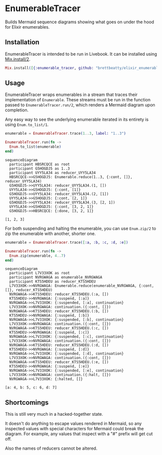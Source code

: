 # EnumerableTracer

Builds Mermaid sequence diagrams showing what goes on under the hood for Elixir enumerables.

## Installation

EnumerableTracer is intended to be run in Livebook. It can be installed using [Mix.install/2](https://hexdocs.pm/mix/Mix.html#install/2).

```elixir
Mix.install([{:enumerable_tracer, github: "brettbeatty/elixir_enumerable_tracer"}])
```

## Usage

EnumerableTracer wraps enumerables in a stream that traces their implementation of `Enumerable`. These streams must be run in the function passed to `EnumerableTracer.run/2`, which renders a Mermaid diagram upon completion.

Any easy way to see the underlying enumerable iterated in its entirety is using `Enum.to_list/1`.

```elixir
enumerable = EnumerableTracer.trace(1..3, label: "1..3")

EnumerableTracer.run(fn ->
  Enum.to_list(enumerable)
end)
```

```mermaid
sequenceDiagram
  participant HBSRCQCE as root
  participant G5HOGDJ5 as 1..3
  participant UYY5LA34 as reducer_UYY5LA34
  HBSRCQCE->>G5HOGDJ5: Enumerable.reduce(1..3, {:cont, []}, reducer_UYY5LA34)
  G5HOGDJ5->>UYY5LA34: reducer_UYY5LA34.(1, [])
  UYY5LA34->>G5HOGDJ5: {:cont, [1]}
  G5HOGDJ5->>UYY5LA34: reducer_UYY5LA34.(2, [1])
  UYY5LA34->>G5HOGDJ5: {:cont, [2, 1]}
  G5HOGDJ5->>UYY5LA34: reducer_UYY5LA34.(3, [2, 1])
  UYY5LA34->>G5HOGDJ5: {:cont, [3, 2, 1]}
  G5HOGDJ5->>HBSRCQCE: {:done, [3, 2, 1]}
```

```
[1, 2, 3]
```

For both suspending and halting the enumerable, you can use `Enum.zip/2` to zip the enumerable with another, shorter one.

```elixir
enumerable = EnumerableTracer.trace([:a, :b, :c, :d, :e])

EnumerableTracer.run(fn ->
  Enum.zip(enumerable, 4..7)
end)
```

```mermaid
sequenceDiagram
  participant L7V33XOK as root
  participant NVRGWAGA as enumerable_NVRGWAGA
  participant KTS5HDEU as reducer_KTS5HDEU
  L7V33XOK->>NVRGWAGA: Enumerable.reduce(enumerable_NVRGWAGA, {:cont, []}, reducer_KTS5HDEU)
  NVRGWAGA->>KTS5HDEU: reducer_KTS5HDEU.(:a, [])
  KTS5HDEU->>NVRGWAGA: {:suspend, [:a]}
  NVRGWAGA->>L7V33XOK: {:suspended, [:a], continuation}
  L7V33XOK->>NVRGWAGA: continuation.({:cont, []})
  NVRGWAGA->>KTS5HDEU: reducer_KTS5HDEU.(:b, [])
  KTS5HDEU->>NVRGWAGA: {:suspend, [:b]}
  NVRGWAGA->>L7V33XOK: {:suspended, [:b], continuation}
  L7V33XOK->>NVRGWAGA: continuation.({:cont, []})
  NVRGWAGA->>KTS5HDEU: reducer_KTS5HDEU.(:c, [])
  KTS5HDEU->>NVRGWAGA: {:suspend, [:c]}
  NVRGWAGA->>L7V33XOK: {:suspended, [:c], continuation}
  L7V33XOK->>NVRGWAGA: continuation.({:cont, []})
  NVRGWAGA->>KTS5HDEU: reducer_KTS5HDEU.(:d, [])
  KTS5HDEU->>NVRGWAGA: {:suspend, [:d]}
  NVRGWAGA->>L7V33XOK: {:suspended, [:d], continuation}
  L7V33XOK->>NVRGWAGA: continuation.({:cont, []})
  NVRGWAGA->>KTS5HDEU: reducer_KTS5HDEU.(:e, [])
  KTS5HDEU->>NVRGWAGA: {:suspend, [:e]}
  NVRGWAGA->>L7V33XOK: {:suspended, [:e], continuation}
  L7V33XOK->>NVRGWAGA: continuation.({:halt, []})
  NVRGWAGA->>L7V33XOK: {:halted, []}
```

```
[a: 4, b: 5, c: 6, d: 7]
```

## Shortcomings

This is still very much in a hacked-together state.

It doesn't do anything to escape values rendered in Mermaid, so any inspected values with special characters for Mermaid could break the diagram. For example, any values that inspect with a "#" prefix will get cut off.

Also the names of reducers cannot be altered.

